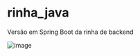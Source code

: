 # rinha_java
Versão em Spring Boot da rinha de backend


![image](https://github.com/edgardlopes/rinha_java/assets/12161982/ba2fa26d-5504-4fdb-9dd6-cd5277199b57)
